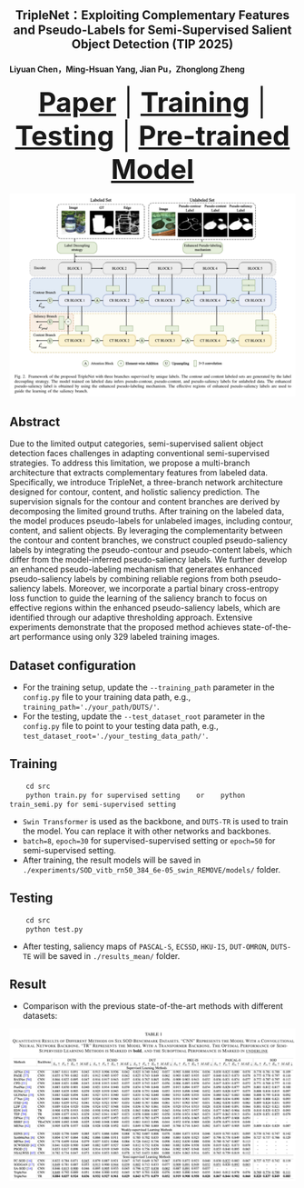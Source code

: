 ## <p align=center> TripleNet：Exploiting Complementary Features and Pseudo-Labels for Semi-Supervised Salient Object Detection  (TIP 2025) </p>
####  Liyuan Chen，Ming-Hsuan Yang, Jian Pu，Zhonglong Zheng </sup>


<font size=7><div align='center' > <a href=https://ieeexplore.ieee.org/abstract/document/11142954>**Paper**</a> | [**Training**](#training) | [**Testing**](#Testing) | [**Pre-trained Model**](#training)  </div></font>

![模型框架](framework.png)


## Abstract
Due to the limited output categories, semi-supervised salient object detection faces challenges in adapting conventional semi-supervised strategies. To address this limitation, we propose a multi-branch architecture that extracts complementary features from labeled data. Specifically, we introduce TripleNet, a three-branch network architecture designed for contour, content, and holistic saliency prediction. The supervision signals for the contour and content branches are derived by decomposing the limited ground truths. After training on the labeled data, the model produces pseudo-labels for unlabeled images, including contour, content, and salient objects.
By leveraging the complementarity between the contour and content branches, we construct coupled pseudo-saliency labels by integrating the pseudo-contour and pseudo-content labels, which differ from the model-inferred pseudo-saliency labels. We further develop an enhanced pseudo-labeling mechanism that generates enhanced pseudo-saliency labels by combining reliable regions from both pseudo-saliency labels. Moreover, we incorporate a partial binary cross-entropy loss function to guide the learning of the saliency branch to focus on effective regions within the enhanced pseudo-saliency labels, which are identified through our adaptive thresholding approach. Extensive experiments demonstrate that the proposed method achieves state-of-the-art performance using only 329 labeled training images.


## Dataset configuration
- For the training setup, update the `--training_path` parameter in the `config.py` file to your training data path, e.g., `training_path='./your_path/DUTS/'`.
- For the testing, update the `--test_dataset_root` parameter in the `config.py` file to point to your testing data path, e.g., `test_dataset_root='./your_testing_data_path/'`.



## Training

```shell
    cd src
    python train.py for supervised setting    or    python train_semi.py for semi-supervised setting
```
- `Swin Transformer` is used as the backbone, and `DUTS-TR` is used to train the model. You can replace it with other networks and backbones.
- `batch=8`, `epoch=30` for supervised-supervised setting or `epoch=50` for semi-supervised setting. 
- After training, the result models will be saved in `./experiments/SOD_vitb_rn50_384_6e-05_swin_REMOVE/models/` folder.



## Testing

```shell
    cd src
    python test.py
```
- After testing, saliency maps of `PASCAL-S`, `ECSSD`, `HKU-IS`, `DUT-OMRON`, `DUTS-TE` will be saved in `./results_mean/` folder.



## Result

+ Comparison with the previous state-of-the-art methods with different datasets:

![比较结果](result.png)


